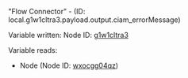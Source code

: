 "Flow Connector" - (ID: local.g1w1cltra3.payload.output.ciam_errorMessage)

Variable written:
Node ID: [g1w1cltra3](../nodes/g1w1cltra3.md)

Variable reads:
* Node (Node ID: [wxocgg04qz](../nodes/wxocgg04qz.md))
